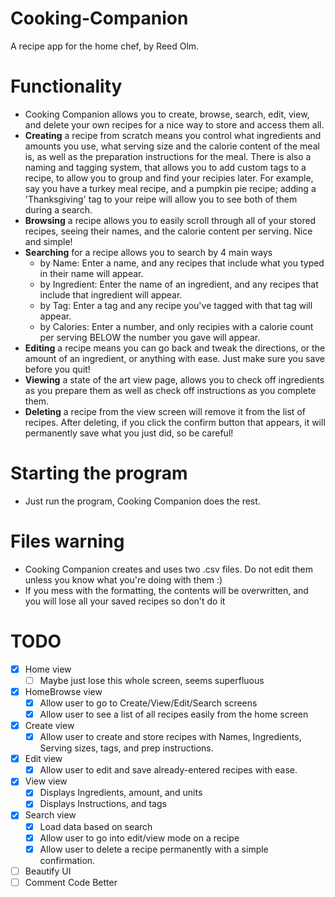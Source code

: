 # Cooking-Companion
A recipe app for the home chef, by Reed Olm.

# Functionality
- Cooking Companion allows you to create, browse, search, edit, view, and delete your own recipes for a nice way to store and access them all.
- **Creating** a recipe from scratch means you control what ingredients and amounts you use, what serving size and the calorie content of the
meal is, as well as the preparation instructions for the meal. There is also a naming and tagging system, that allows you to add custom tags to a recipe, 
to allow you to group and find your recipies later. For example, say you have a turkey meal recipe, and a pumpkin pie recipe; adding a 
'Thanksgiving' tag to your reipe will allow you to see both of them during a search.
- **Browsing** a recipe allows you to easily scroll through all of your stored recipes, seeing their names, and the calorie content per serving. Nice and simple!
- **Searching** for a recipe allows you to search by 4 main ways
    - by Name: Enter a name, and any recipes that include what you typed in their name will appear.
    - by Ingredient: Enter the name of an ingredient, and any recipes that include that ingredient will appear.
    - by Tag: Enter a tag and any recipe you've tagged with that tag will appear.
    - by Calories: Enter a number, and only recipies with a calorie count per serving BELOW the number you gave will appear.
- **Editing** a recipe means you can go back and tweak the directions, or the amount of an ingredient, or anything with ease. Just make sure you save before you quit!
- **Viewing** a state of the art view page, allows you to check off ingredients as you prepare them as well as check off instructions as you complete them.
- **Deleting** a recipe from the view screen will remove it from the list of recipes. After deleting, if you click the confirm button that appears, it will permanently
save what you just did, so be careful!

# Starting the program
- Just run the program, Cooking Companion does the rest.

# Files warning
- Cooking Companion creates and uses two .csv files. Do not edit them unless you know what you're doing with them :)
- If you mess with the formatting, the contents will be overwritten, and you will lose all your saved recipes so don't do it

# TODO
- [x] Home view
   - [ ] Maybe just lose this whole screen, seems superfluous
- [x] HomeBrowse view
   - [x] Allow user to go to Create/View/Edit/Search screens
   - [x] Allow user to see a list of all recipes easily from the home screen
- [x] Create view
  - [x] Allow user to create and store recipes with Names, Ingredients, Serving sizes, tags, and prep instructions.
- [x] Edit view
  - [x] Allow user to edit and save already-entered recipes with ease.
- [x] View view
  - [x] Displays Ingredients, amount, and units
  - [x] Displays Instructions, and tags
- [x] Search view
  - [x] Load data based on search
  - [x] Allow user to go into edit/view mode on a recipe
  - [x] Allow user to delete a recipe permanently with a simple confirmation.
- [ ] Beautify UI
- [ ] Comment Code Better
